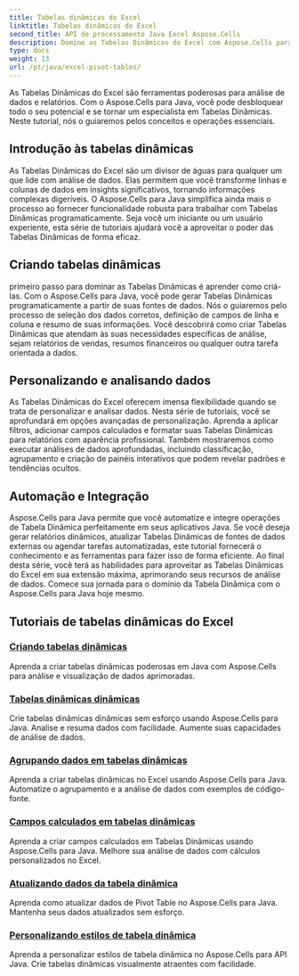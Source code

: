```yaml
---
title: Tabelas dinâmicas do Excel
linktitle: Tabelas dinâmicas do Excel
second_title: API de processamento Java Excel Aspose.Cells
description: Domine as Tabelas Dinâmicas do Excel com Aspose.Cells para Java. Aprenda a criar, personalizar e analisar dados sem esforço.
type: docs
weight: 13
url: /pt/java/excel-pivot-tables/
---
```

As Tabelas Dinâmicas do Excel são ferramentas poderosas para análise de dados e relatórios. Com o Aspose.Cells para Java, você pode desbloquear todo o seu potencial e se tornar um especialista em Tabelas Dinâmicas. Neste tutorial, nós o guiaremos pelos conceitos e operações essenciais.

## Introdução às tabelas dinâmicas
As Tabelas Dinâmicas do Excel são um divisor de águas para qualquer um que lide com análise de dados. Elas permitem que você transforme linhas e colunas de dados em insights significativos, tornando informações complexas digeríveis. O Aspose.Cells para Java simplifica ainda mais o processo ao fornecer funcionalidade robusta para trabalhar com Tabelas Dinâmicas programaticamente. Seja você um iniciante ou um usuário experiente, esta série de tutoriais ajudará você a aproveitar o poder das Tabelas Dinâmicas de forma eficaz.

## Criando tabelas dinâmicas
primeiro passo para dominar as Tabelas Dinâmicas é aprender como criá-las. Com o Aspose.Cells para Java, você pode gerar Tabelas Dinâmicas programaticamente a partir de suas fontes de dados. Nós o guiaremos pelo processo de seleção dos dados corretos, definição de campos de linha e coluna e resumo de suas informações. Você descobrirá como criar Tabelas Dinâmicas que atendam às suas necessidades específicas de análise, sejam relatórios de vendas, resumos financeiros ou qualquer outra tarefa orientada a dados.

## Personalizando e analisando dados
As Tabelas Dinâmicas do Excel oferecem imensa flexibilidade quando se trata de personalizar e analisar dados. Nesta série de tutoriais, você se aprofundará em opções avançadas de personalização. Aprenda a aplicar filtros, adicionar campos calculados e formatar suas Tabelas Dinâmicas para relatórios com aparência profissional. Também mostraremos como executar análises de dados aprofundadas, incluindo classificação, agrupamento e criação de painéis interativos que podem revelar padrões e tendências ocultos.

## Automação e Integração
Aspose.Cells para Java permite que você automatize e integre operações de Tabela Dinâmica perfeitamente em seus aplicativos Java. Se você deseja gerar relatórios dinâmicos, atualizar Tabelas Dinâmicas de fontes de dados externas ou agendar tarefas automatizadas, este tutorial fornecerá o conhecimento e as ferramentas para fazer isso de forma eficiente. Ao final desta série, você terá as habilidades para aproveitar as Tabelas Dinâmicas do Excel em sua extensão máxima, aprimorando seus recursos de análise de dados. Comece sua jornada para o domínio da Tabela Dinâmica com o Aspose.Cells para Java hoje mesmo.

## Tutoriais de tabelas dinâmicas do Excel
### [Criando tabelas dinâmicas](./creating-pivot-tables/)
Aprenda a criar tabelas dinâmicas poderosas em Java com Aspose.Cells para análise e visualização de dados aprimoradas.
### [Tabelas dinâmicas dinâmicas](./dynamic-pivot-tables/)
Crie tabelas dinâmicas dinâmicas sem esforço usando Aspose.Cells para Java. Analise e resuma dados com facilidade. Aumente suas capacidades de análise de dados.
### [Agrupando dados em tabelas dinâmicas](./grouping-data-in-pivot-tables/)
Aprenda a criar tabelas dinâmicas no Excel usando Aspose.Cells para Java. Automatize o agrupamento e a análise de dados com exemplos de código-fonte.
### [Campos calculados em tabelas dinâmicas](./calculated-fields-in-pivot-tables/)
Aprenda a criar campos calculados em Tabelas Dinâmicas usando Aspose.Cells para Java. Melhore sua análise de dados com cálculos personalizados no Excel.
### [Atualizando dados da tabela dinâmica](./refreshing-pivot-table-data/)
Aprenda como atualizar dados de Pivot Table no Aspose.Cells para Java. Mantenha seus dados atualizados sem esforço.
### [Personalizando estilos de tabela dinâmica](./customizing-pivot-table-styles/)
Aprenda a personalizar estilos de tabela dinâmica no Aspose.Cells para API Java. Crie tabelas dinâmicas visualmente atraentes com facilidade.